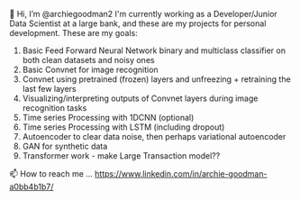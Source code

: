 👋 Hi, I’m @archiegoodman2
I'm currently working as a Developer/Junior Data Scientist at a large bank, and these are my projects for personal development. These are my goals:

  1. Basic Feed Forward Neural Network binary and multiclass classifier on both clean datasets and noisy ones
  2. Basic Convnet for image recognition
  3. Convnet using pretrained (frozen) layers and unfreezing + retraining the last few layers
  4. Visualizing/interpreting outputs of Convnet layers during image recognition tasks
  6. Time series Processing with 1DCNN (optional)
  7. Time series Processing with LSTM (including dropout)
  8. Autoencoder to clear data noise, then perhaps variational autoencoder
  9. GAN for synthetic data
  10. Transformer work - make Large Transaction model??


  
  📫 How to reach me ... https://www.linkedin.com/in/archie-goodman-a0bb4b1b7/ 





<!---
archiegoodman2/archiegoodman2 is a ✨ special ✨ repository because its `README.md` (this file) appears on your GitHub profile.
You can click the Preview link to take a look at your changes
--->



